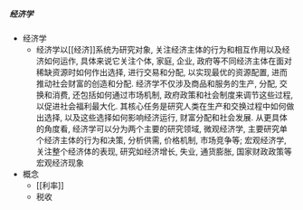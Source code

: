 ##### 经济学
- 经济学
	- 经济学以[[经济]]系统为研究对象, 关注经济主体的行为和相互作用以及经济如何运作, 具体来说它关注个体, 家庭, 企业, 政府等不同经济主体在面对稀缺资源时如何作出选择, 进行交易和分配, 以实现最优的资源配置, 进而推动社会财富的创造和分配. 经济学不仅涉及商品和服务的生产, 分配, 交换和消费, 还包括如何通过市场机制, 政府政策和社会制度来调节这些过程, 以促进社会福利最大化. 其核心任务是研究人类在生产和交换过程中如何做出选择, 以及这些选择如何影响经济运行, 财富分配和社会发展. 从更具体的角度看, 经济学可以分为两个主要的研究领域, 微观经济学, 主要研究单个经济主体的行为和决策, 分析供需, 价格机制, 市场竞争等; 宏观经济学, 关注整个经济体的表现, 研究如经济增长, 失业, 通货膨胀, 国家财政政策等宏观经济现象
- 概念
	- [[利率]]
	- 税收

